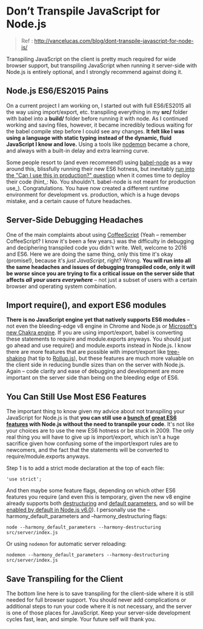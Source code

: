 # Don’t Transpile JavaScript for Node.js
> Ref : http://vancelucas.com/blog/dont-transpile-javascript-for-node-js/

Transpiling JavaScript on the client is pretty much required for wide browser support, but transpiling JavaScript when running it server-side with Node.js is entirely optional, and I strongly recommend against doing it.

## Node.js ES6/ES2015 Pains

On a current project I am working on, I started out with full ES6/ES2015 all the way using import/export, etc. transpiling everything in my **src/** folder with babel into a **build/** folder before running it with node. As I continued working and saving files, however, it became incredibly tedious waiting for the babel compile step before I could see any changes. **It felt like I was using a language with static typing instead of the dynamic, fluid JavaScript I know and love.** Using a tools like [nodemon][1] became a chore, and always with a built-in delay and extra learning curve.

Some people resort to (and even recommend!) using [babel-node][2] as a way around this, blissfully running their new ES6 hotness, but inevitably [run into the "Can I use this in production?" question][3] when it comes time to deploy their code (hint_: No. You shouldn't. babel-node is not meant for production use_). Congratulations. You have now created a different runtime environment for development vs. production, which is a huge devops mistake, and a certain cause of future headaches.

## Server-Side Debugging Headaches

One of the main complaints about using [CoffeeScript][4] (Yeah – remember CoffeeScript? I know it's been a few years.) was the difficulty in debugging and deciphering transpiled code you didn't write. Well, welcome to 2016 and ES6. Here we are doing the same thing, only this time it's okay (promise!), because it's _just JavaScript_, right? Wrong. **You will run into all the same headaches and issues of debugging transpiled code, only it will be _worse_ since you are trying to fix a critical issue on the server side that affects _all your users everywhere_** – not just a subset of users with a certain browser and operating system combination.

## Import require(), and export ES6 modules

**There is no JavaScript engine yet that natively supports ES6 modules** – not even the bleeding-edge v8 engine in Chrome and Node.js or [Microsoft's new Chakra engine][5]. If you are using import/export, babel is converting these statements to require and module.exports anyways. You should just go ahead and use require() and module.exports instead in Node.js. I know there are more features that are possible with import/export like [tree-shaking][6] (hat tip to [Rollup.js][7]), but these features are much more valuable on the client side in reducing bundle sizes than on the server with Node.js. Again – code clarity and ease of debugging and development are more important on the server side than being on the bleeding edge of ES6.

## You Can Still Use Most ES6 Features

The important thing to know given my advice about not transpiling your JavaScript for Node.js is that **you can still use a [bunch of great ES6 features][8] with Node.js without the need to transpile your code**. It's not like your choices are to use the new ES6 hotness or be stuck in 2009. The only real thing you will have to give up is import/export, which isn't a huge sacrifice given how confusing some of the import/export rules are to newcomers, and the fact that the statements will be converted to require/module.exports anyways.

Step 1 is to add a strict mode declaration at the top of each file:

    'use strict';

And then maybe some feature flags, depending on which other ES6 features you require (and even this is temporary, given the new v8 engine already supports both [destructuring][9] and [default parameters][10], and so will be [enabled by default in Node.js v6.0][11]). I personally use the –harmony_default_parameters and –harmony_destructuring flags:

    node --harmony_default_parameters --harmony-destructuring src/server/index.js

Or using `nodemon` for automatic server reloading:

    nodemon --harmony_default_parameters --harmony-destructuring src/server/index.js

## Save Transpiling for the Client

The bottom line here is to save transpiling for the client-side where it is still needed for full browser support. You should never add complications or additional steps to run your code where it is not necessary, and the server is one of those places for JavaScript. Keep your server-side development cycles fast, lean, and simple. Your future self will thank you.

[1]: http://nodemon.io/
[2]: https://babeljs.io/docs/usage/cli/#babel-node
[3]: http://stackoverflow.com/questions/30773756/is-it-okay-to-use-babel-node-in-production
[4]: http://coffeescript.org/
[5]: https://en.wikipedia.org/wiki/Chakra_(JavaScript_engine)
[6]: https://medium.com/@Rich_Harris/tree-shaking-versus-dead-code-elimination-d3765df85c80
[7]: http://rollupjs.org/
[8]: https://nodejs.org/en/docs/es6/
[9]: https://www.chromestatus.com/features/4588790303686656
[10]: https://www.chromestatus.com/features/5275456790069248
[11]: https://github.com/nodejs/node/issues/5355
